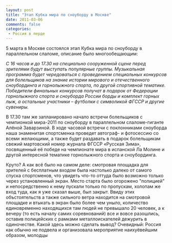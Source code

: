 ```yaml
---
layout: post
title: "Этап Кубка мира по сноуборду в Москве"
date: 2011-03-06
comments: false
categories:
 - Россия в перде
---
```



5 марта  в Москве состоялся этап Кубка мира по сноуборду в параллельном слаломе, описание было многообещающим:

<cite>С  16 часов и до  17.30 на специально сооруженной сцене перед зрителями  будут выступать  популярные группы. Музыкальная программа будет  чередоваться с  проведением специальных конкурсов для болельщиков на  знание истории  мирового и отечественного сноубординга и горнолыжного  спорта, по другой  спортивной тематике.  Победители финальных конкурсов  получат в подарок  от Федерации горнолыжного спорта и сноуборда России  борды и комплект   горных лыж, а остальные участники – футболки с  символикой ФГССР и другие  сувениры.

В 17.30 там же  запланировано начало встречи болельщиков с чемпионкой  мира-2011 по  сноуборду в параллельном слаломе-гиганте Алёной Заварзиной.  В ходе  часовой встречи с поклонниками сноуборда наша знаменитая  спортсменка  проведет автограф- и фотосессию со всеми желающими, а также  будет  раздавать в подарок болельщикам свежий мартовский  номер журнала  ФГССР  «Русская Зима», посвященный её победе на чемпионате мира в  испанской Ла  Молине и другой интересной тематике горнолыжного спорта и   сноубординга.</cite>

Круто? А как всё было на самом деле:  смотровая площадка для зрителей с бесплатным входом была настолько  далеко от самого спуска спортсменов, что увидеть что-то оттуда было  возможно только через установленный экран. Место старта было огорожено  "полицией" и непосредственно к нему пускали только по пропускам, холопам  же вход туда, как я уже сказал выше, был закрыт.
Ввиду этих  объстоятельств а также сильного ветра находится на смотровой площадке и  втыкать в экран было более чем уныло, количество единовременно  находящихся там людей не превышало 20 человек, а к вечеру (то есть  началу самих соревнований) все и вовсе разошлись, оставив полицейских с  рамками металлоискателей дежурить в одиночестве.
Какой здесь можно  сделать вывод? Очевидный: Россия как обычно не подвела  и организовала  мероприятие наихуёвейшим образом, молодцы
